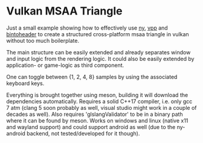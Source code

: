 Vulkan MSAA Triangle
====================

Just a small example showing how to effectively use [ny](https://github.com/nyorain/ny),
[vpp](https://github.com/nyorain/vpp) and [bintoheader](https://github.com/nyorain/bintoheader) to
create a structured cross-platform msaa triangle in vulkan without too much boilerplate.

The main structure can be easily extended and already separates window and input logic from
the rendering logic. It could also be easily extended by application- or game-logic as
third component.

One can toggle between {1, 2, 4, 8} samples by using the associated keyboard keys.

Everything is brought together using meson, building it will download the dependencies automatically.
Requires a solid C++17 compiler, i.e. only gcc 7 atm (clang 5 soon probably as well, visual studio
might work in a couple of decades as well). Also requires 'glslangValidator' to be in a
binary path where it can be found by meson.
Works on windows and linux (native x11 and wayland support) and could support
android as well (due to the ny-android backend, not tested/developed for it though).
